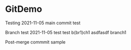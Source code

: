 # GitDemo

Testing 2021-11-05
main commit test

Branch test 2021-11-05
test test b(br1)ch1
asdfasdf branch1

Post-merge commmit sample